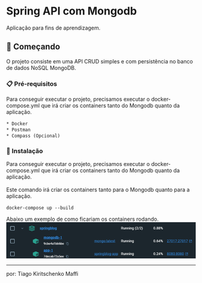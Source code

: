 # Spring API com Mongodb

Aplicação para fins de aprendizagem.

## 🚀 Começando

O projeto consiste em uma API CRUD simples e com persistência no banco de dados NoSQL MongoDB.


### 📋 Pré-requisitos

Para conseguir executar o projeto, precisamos executar o docker-compose.yml que irá criar os containers tanto do Mongodb quanto da aplicação.

```
* Docker
* Postman
* Compass (Opcional) 
```

### 🔧 Instalação

Para conseguir executar o projeto, precisamos executar o docker-compose.yml que irá criar os containers tanto do Mongodb quanto da aplicação.
</br> </br> 
Este comando irá criar os containers tanto para o Mongodb quanto para a aplicação. 
```
docker-compose up --build
```
Abaixo um exemplo de como ficariam os containers rodando.
![img.png](img.png)


---
por: Tiago Kiritschenko Maffi
